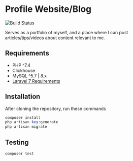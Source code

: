 # Profile Website/Blog

[![Build Status](https://travis-ci.org/patoui/laravel-profile.svg?branch=master)](https://travis-ci.org/patoui/laravel-profile)


Serves as a portfolio of myself, and a place where I can post articles/tips/videos about content relevant to me.

## Requirements

- PHP ^7.4
- Clickhouse
- MySQL ^5.7 | 8.x
- [Laravel 7 Requirements](https://laravel.com/docs/7.x#server-requirements)

## Installation

After cloning the repository, run these commands
```php
composer install
php artisan key:generate
php artisan migrate
```

## Testing

```
composer test
```